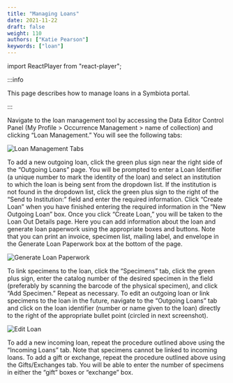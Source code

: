 ```yaml
---
title: "Managing Loans"
date: 2021-11-22
draft: false
weight: 110
authors: ["Katie Pearson"]
keywords: ["loan"]
---
```


import ReactPlayer from "react-player";

:::info

This page describes how to manage loans in a Symbiota portal.

:::

Navigate to the loan management tool by accessing the Data Editor Control Panel (My Profile > Occurrence Management > name of collection) and clicking “Loan Management.” You will see the following tabs:

![Loan Management Tabs](/img/loantabs.png)

To add a new outgoing loan, click the green plus sign near the right side of the “Outgoing Loans” page. You will be prompted to enter a Loan Identifier (a unique number to mark the identity of the loan) and select an institution to which the loan is being sent from the dropdown list. If the institution is not found in the dropdown list, click the green plus sign to the right of the “Send to Institution:” field and enter the required information. Click “Create Loan” when you have finished entering the required information in the “New Outgoing Loan” box.
Once you click “Create Loan,” you will be taken to the Loan Out Details page. Here you can add information about the loan and generate loan paperwork using the appropriate boxes and buttons. Note that you can print an invoice, specimen list, mailing label, and envelope in the Generate Loan Paperwork box at the bottom of the page.

![Generate Loan Paperwork](/img/generateloanpaperwork.png)

To link specimens to the loan, click the “Specimens” tab, click the green plus sign, enter the catalog number of the desired specimen in the field (preferably by scanning the barcode of the physical specimen), and click “Add Specimen.” Repeat as necessary.
To edit an outgoing loan or link specimens to the loan in the future, navigate to the “Outgoing Loans” tab and click on the loan identifier (number or name given to the loan) directly to the right of the appropriate bullet point (circled in next screenshot).

![Edit Loan](/img/editloan.jpg)

To add a new incoming loan, repeat the procedure outlined above using the “Incoming Loans” tab. Note that specimens cannot be linked to incoming loans.
To add a gift or exchange, repeat the procedure outlined above using the Gifts/Exchanges tab. You will be able to enter the number of specimens in either the “gift” boxes or “exchange” box.

<ReactPlayer
  playing={false}
  controls
  url="http://www.youtube.com/watch?v=Fdmm5CsbFKY"
/>